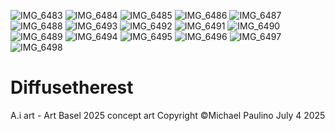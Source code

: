 ![IMG_6483](https://github.com/user-attachments/assets/83b2732b-331d-428f-a451-4f0073a5f215)
![IMG_6484](https://github.com/user-attachments/assets/4cd7965a-4bb4-41b8-bb3a-05b49221a306)
![IMG_6485](https://github.com/user-attachments/assets/a76fec26-acce-4256-83a5-c46a86f5a3a1)
![IMG_6486](https://github.com/user-attachments/assets/50442003-3c27-4482-ad8f-54a14d4ae50f)
![IMG_6487](https://github.com/user-attachments/assets/31dfe948-29a3-495e-87b1-0cd04c5573c8)
![IMG_6488](https://github.com/user-attachments/assets/3c4a1d7a-f2be-4b1a-bbda-cf2155619efa)
![IMG_6493](https://github.com/user-attachments/assets/cb002353-c9e3-4f49-9984-609de8a44362)
![IMG_6492](https://github.com/user-attachments/assets/ca89ef9a-5c77-45e7-b59b-ad18f584d021)
![IMG_6491](https://github.com/user-attachments/assets/8a481246-730a-436e-9c77-19503e812ba6)
![IMG_6490](https://github.com/user-attachments/assets/a38ae6eb-3247-42ea-b4dd-414c093e5c73)
![IMG_6489](https://github.com/user-attachments/assets/8b26590f-48ad-41da-964a-8ad6bc8c9f1d)
![IMG_6494](https://github.com/user-attachments/assets/a5344ae3-1fe3-43aa-b6ab-51694423e190)
![IMG_6495](https://github.com/user-attachments/assets/ccc86e0a-f9d9-4a8d-a19a-33bb8cfb6adc)
![IMG_6496](https://github.com/user-attachments/assets/24a2aaa6-5b0c-4bb5-8c99-76e941b09c36)
![IMG_6497](https://github.com/user-attachments/assets/adb25b55-9b86-48dd-be0c-9b1f6c72a97b)
![IMG_6498](https://github.com/user-attachments/assets/04cd8da6-baf1-484a-9e64-0d6af6384861)
# Diffusetherest
A.i art - Art Basel 2025 concept art 
Copyright ©️Michael Paulino July 4 2025 

